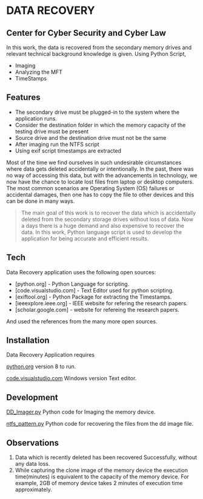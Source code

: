 # DATA RECOVERY
## Center for Cyber Security and Cyber Law

In this work, the data is recovered from the secondary memory drives and relevant technical background knowledge is given.
Using Python Script,
- Imaging
- Analyzing the MFT
- TimeStamps

## Features

- The secondary drive must be plugged-in to the system where the application runs.
- Consider the destination folder in which the memory capacity of the testing drive must be present
- Source drive and the destination drive must not be the same 
- After imaging run the NTFS script
- Using exif script timestamps are extracted

Most of the time we find ourselves in such undesirable circumstances where data gets deleted accidentally or intentionally. In the past, 
there was no way of accessing this data, but with the advancements in technology, we now have the chance to locate lost files from laptop 
or desktop computers. The most common scenarios are Operating System (OS) failures or accidental damages, then one has to copy the file to 
other devices and this can be done in many ways.


> The main goal of this work is to recover the data which is accidentally deleted from the secondary storage drives without loss of data. Now a days there is a huge demand and also expensive to recover the data. In this work, Python language script is used to develop the application for being accurate and efficient results.

## Tech

Data Recovery application uses the following open sources:

- [python.org] - Python Language for scripting.
- [code.visualstudio.com] - Text Editor used for python scripting.
- [exiftool.org] - Python Package for extracting the Timestamps.
- [ieeexplore.ieee.org] - IEEE website for refering the research papers.
- [scholar.google.com] - website for refereing the research papers.

And used the references from the many more open sources.

## Installation

Data Recovery Application requires 

[python.org](www.python.org) version 8 to run.

[code.visualstudio.com](https://code.visualstudio.com/) Windows version Text editor.              

## Development
[DD_Imager.py](https://drive.google.com/file/d/1J4mPRt0diSIyHlQ0Q6iASRZs4ixTKxQ-/view?usp=sharing) Python code for Imaging the memory device.

[ntfs_pattern.py](https://drive.google.com/file/d/13PYXC7GluImiUHeFPhJjB0C3juKYqu-y/view?usp=sharing) Python code for recovering the files from the dd image file.

## Observations
1. Data which is recently deleted has been recovered Successfully, without any data loss.
2. While capturing the clone image of the memory device the execution time(minutes) is equivalent to the capacity of the memory device. For example, 2GB of memory device takes 2 minutes of execution time approximately.

